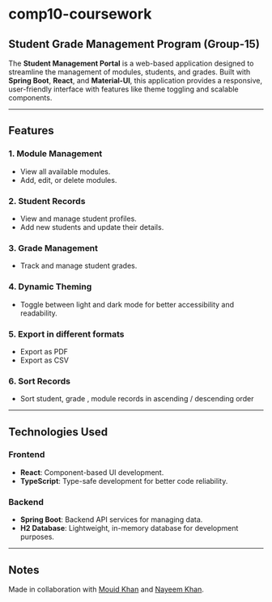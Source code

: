 # comp10-coursework

## Student Grade Management Program (Group-15)

The **Student Management Portal** is a web-based application designed to streamline the management of modules, students, and grades. Built with **Spring Boot**, **React**, and **Material-UI**, this application provides a responsive, user-friendly interface with features like theme toggling and scalable components.

---

## Features

### 1. Module Management
- View all available modules.
- Add, edit, or delete modules.

### 2. Student Records
- View and manage student profiles.
- Add new students and update their details.

### 3. Grade Management
- Track and manage student grades.

### 4. Dynamic Theming
- Toggle between light and dark mode for better accessibility and readability.

### 5. Export in different formats
- Export as PDF
- Export as CSV

### 6. Sort Records
- Sort student, grade , module records in ascending / descending order

---

## Technologies Used

### Frontend
- **React**: Component-based UI development.
- **TypeScript**: Type-safe development for better code reliability.

### Backend
- **Spring Boot**: Backend API services for managing data.
- **H2 Database**: Lightweight, in-memory database for development purposes.

---

## Notes

Made in collaboration with [Mouid Khan](https://github.com/mouid1016) and [Nayeem Khan](https://github.com/NayeemKhan05).
